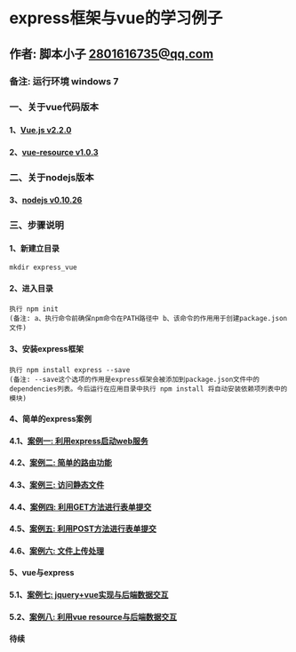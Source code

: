 # express框架与vue的学习例子
## 作者: 脚本小子 2801616735@qq.com
### 备注: 运行环境 windows 7
### 一、关于vue代码版本
#### 1、[Vue.js v2.2.0](https://unpkg.com/vue/dist/vue.js)
#### 2、[vue-resource v1.0.3](https://cdn.jsdelivr.net/vue.resource/1.2.1/vue-resource.min.js)
### 二、关于nodejs版本
#### 3、[nodejs v0.10.26](http://nodejs.cn/download/)
### 三、步骤说明
#### 1、新建立目录
    mkdir express_vue
#### 2、进入目录
    执行 npm init 
    (备注: a、执行命令前确保npm命令在PATH路径中 b、该命令的作用用于创建package.json文件)
#### 3、安装express框架
    执行 npm install express --save
    (备注: --save这个选项的作用是express框架会被添加到package.json文件中的dependencies列表。今后运行在应用目录中执行 npm install 将自动安装依赖项列表中的模块)
#### 4、简单的express案例
####    4.1、[案例一: 利用express启动web服务](https://github.com/2801616735/express_vue/blob/master/1.js)
####    4.2、[案例二: 简单的路由功能](https://github.com/2801616735/express_vue/blob/master/2.js)
####    4.3、[案例三: 访问静态文件](https://github.com/2801616735/express_vue/blob/master/3.js)
####    4.4、[案例四: 利用GET方法进行表单提交](https://github.com/2801616735/express_vue/blob/master/4.js)
####    4.5、[案例五: 利用POST方法进行表单提交](https://github.com/2801616735/express_vue/blob/master/5.js)
####    4.6、[案例六: 文件上传处理](https://github.com/2801616735/express_vue/blob/master/6.js)
#### 5、vue与express
####    5.1、[案例七: jquery+vue实现与后端数据交互](https://github.com/2801616735/express_vue/blob/master/7.js)
####    5.2、[案例八: 利用vue resource与后端数据交互](https://github.com/2801616735/express_vue/blob/master/8.js)

#### 待续


